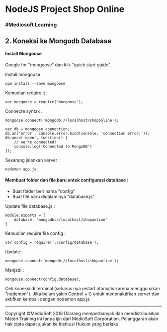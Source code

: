 # NodeJS Project Shop Online

### #Mediosoft Learning

## 2. Koneksi ke Mongodb Database

#### Install Mongoose

Google for "mongoose" dan klik "quick start guide".

Install mongoose :

	npm install --save mongoose
	
Kemudian require it :

	var mongoose = require('mongoose');
	
Connecte syntax :

	mongoose.connect('mongodb://localhost/shoponline');
	
	var db = mongoose.connection;
	db.on('error', console.error.bind(console, 'connection error:'));
	db.once('open', function() {
		// we're connected!
		console.log('Connected to MongoDB')
	});
	
Sekarang jalankan server :

	nodemon app.js
	
#### Membuat folder dan file baru untuk configurasi database :

* Buat folder beri nama "config"
* Buat file baru didalam nya "database.js"

Update file database.js :

	module.exports = {
		database: 'mongodb://localhost/shoponline'
	}

Kemudian require file config :

	var config = require('./config/database');
	
Update :	

	mongoose.connect('mongodb://localhost/shoponline');
	
Menjadi :	

	mongoose.connect(config.database);

Cek koneksi di terminal (seharus nya restart otomatis karena menggunakan "nodemon"). Jika belum yakin Control + C untuk menonaktifkan server dan aktifkan kembali dengan nodemon app.js.




































---
Copyright &copy;MedioSoft 2018 
Dilarang memperbanyak dan mendistribusikan Materi Training ini tanpa ijin dari MedioSoft Corporation. Pelanggaran akan hak cipta dapat ajukan ke Institusi Hukum yang berlaku.